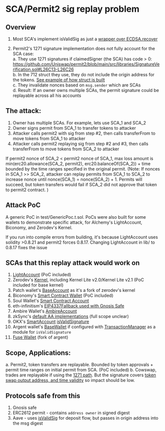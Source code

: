 # SCA/Permit2 sig replay problem

## Overview 

1. Most SCA's implement isValidSig as just a [wrapper over ECDSA.recover](https://github.com/OMGWINNING/replay-sig-poc/blob/master/test/GenericPoc.sol#L10-L21)

2. Permit2's 1271 signature implementation does not fully account for the SCA case:  
a. They use 1271 signatures if claimedSigner (the SCA) has code > 0: https://github.com/Uniswap/permit2/blob/main/src/libraries/SignatureVerification.sol#L26C13-L26C26  
b. In the 712 struct they use, they do not include the origin address for the tokens. [See example of how struct is built](https://github.com/OMGWINNING/replay-sig-poc/blob/master/test/GenericPoc.sol#L53-L73)  
c. They invalidate nonces based on `msg.sender` which are SCAs  
d. Result: If an owner owns multiple SCAs, the permit signature could be replayable across all his accounts  

## The attack:  
1. Owner has multiple SCAs. For example, lets use SCA_1 and SCA_2  
2. Owner signs permit from SCA_1 to transfer tokens to attacker  
3. Attacker calls permit2 with sig from step #2, then calls transferFrom to move tokens from SCA_1 to attacker  
4. Attacker calls permit2 replaying sig from step #2 and #3, then calls transferFrom to move tokens from SCA_2 to attacker  

If permit2 nonce of SCA_2 < permit2 nonce of SCA_1, max loss amount is min(erc20.allowance(SCA_2, permit2), erc20.balanceOf(SCA_2)) + time bounded by the time ranges specified in the original permit. (Note: If nonces in SCA_1 >> SCA_2, attacker can replay permits from SCA_1 to SCA_2 to increase nonce until nonce(SCA_1) = nonce(SCA_2) + 1. Permits will succeed, but token transfers would fail if SCA_2 did not approve that token to permit2 contract. )  

## Attack PoC 

A generic PoC in test/GenericPoc.t.sol. PoCs were also built for some wallets to demonstrate specific attack, for Alchemy's LightAccount, Biconomy, and Zerodev's Kernel. 

If you run into compile errors from building, it's because LightAccount uses solidity >0.8.21 and permit2 forces 0.8.17. Changing LightAccount in lib/ to 0.8.17 fixes the issue  

## SCAs that this replay attack would work on
1. [LightAccount](https://github.com/alchemyplatform/light-account) (PoC included)
2. Zerodev's [Kernel](https://github.com/zerodevapp/kernel/blob/main/src/Kernel.sol), including Kernel Lite v2.0/Kernel Lite v2.1 (PoC included for base kernel)
3. Patch wallet's [BaseAccount](https://github.com/PaymagicXYZ/patch-base-account-contracts/blob/main/contracts/BaseAccount.sol) as it's a fork of zerodev's kernel
4. Biconomy's [Smart Contract Wallet](https://github.com/bcnmy/scw-contracts) (PoC included)
5. Soul Wallet's [Smart Contract Account](https://github.com/SoulWallet/soul-wallet-contract)
6. eth-infinitism's [EIP4337Fallback used with Gnosis Safe](https://github.com/eth-infinitism/account-abstraction/blob/8215b88768d993fb6459c2723d173791a537a2e7/contracts/samples/gnosis/EIP4337Fallback.sol)
7. Ambire Wallet's [AmbireAccount](https://github.com/AmbireTech/wallet/blob/main/contracts/AmbireAccount.sol) 
8. zkSync's [default AA implementations](https://era.zksync.io/docs/dev/tutorials/custom-aa-tutorial.html#transaction-validation) (full scope unclear)
9. OKX's [SmartAccount](https://github.com/okx/AccountAbstraction/blob/main/contracts/wallet/SmartAccount.sol#L24) [isValidSignature](https://github.com/okx/AccountAbstraction/blob/6ee1c16d1184d40484918f9c581e92f55bb27ee2/contracts/wallet/base/SignatureManager.sol#L233)
10. Argent wallet's [BaseWallet](https://github.com/argentlabs/argent-contracts/blob/develop/contracts/wallet/BaseWallet.sol) if configured with [TransactionManager](https://github.com/argentlabs/argent-contracts/blob/develop/contracts/modules/TransactionManager.sol#L232) as a module for `isValidSignature`
11. [Fuse Wallet](https://github.com/fuseio/fuse-wallet-contracts) (fork of argent)

## Scope, Applications:
a. Permit2, token transfers are replayable. Bounded by token approvals + permit time ranges on initial permit from SCA. (PoC included)
b. Cowswap, trades are replayable if using the [1271 path](https://github.com/cowprotocol/contracts/blob/251bce00ef410602bd0ee2c1e3cd3402abd28c4e/src/contracts/mixins/GPv2Signing.sol#L281-L303). But the signature covers [token swap output address, and time validity](https://github.com/cowprotocol/contracts/blob/251bce00ef410602bd0ee2c1e3cd3402abd28c4e/src/contracts/libraries/GPv2Order.sol#L11-L24) so impact should be low.

## Protocols safe from this
1. Gnosis safe
2. ERC2612 permit - contains `address owner` in signed digest
3. Aave - uses [isValidSig](https://github.com/aave/Aave-Vault/blob/028d7696b323ae582dc7c43d3678789080a3ba92/src/libraries/MetaTxHelpers.sol#L29) for deposit flow, but passes in origin address into the msg digest
